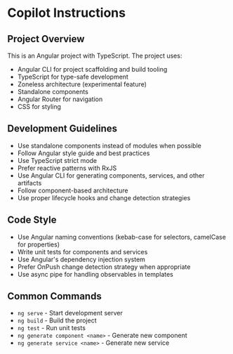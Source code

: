 # Copilot Instructions

<!-- Use this file to provide workspace-specific custom instructions to Copilot. For more details, visit https://code.visualstudio.com/docs/copilot/copilot-customization#_use-a-githubcopilotinstructionsmd-file -->

## Project Overview
This is an Angular project with TypeScript. The project uses:
- Angular CLI for project scaffolding and build tooling
- TypeScript for type-safe development
- Zoneless architecture (experimental feature)
- Standalone components
- Angular Router for navigation
- CSS for styling

## Development Guidelines
- Use standalone components instead of modules when possible
- Follow Angular style guide and best practices
- Use TypeScript strict mode
- Prefer reactive patterns with RxJS
- Use Angular CLI for generating components, services, and other artifacts
- Follow component-based architecture
- Use proper lifecycle hooks and change detection strategies

## Code Style
- Use Angular naming conventions (kebab-case for selectors, camelCase for properties)
- Write unit tests for components and services
- Use Angular's dependency injection system
- Prefer OnPush change detection strategy when appropriate
- Use async pipe for handling observables in templates

## Common Commands
- `ng serve` - Start development server
- `ng build` - Build the project
- `ng test` - Run unit tests
- `ng generate component <name>` - Generate new component
- `ng generate service <name>` - Generate new service
